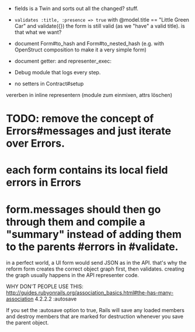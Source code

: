 * fields is a Twin and sorts out all the changed? stuff.



* `validates :title, :presence => true`
  with @model.title == "Little Green Car" and validate({}) the form is still valid (as we "have" a valid title). is that what we want?

* document Form#to_hash and Form#to_nested_hash (e.g. with OpenStruct composition to make it a very simple form)
* document getter: and representer_exec:

* Debug module that logs every step.
* no setters in Contract#setup

vererben in inline representern (module zum einmixen, attrs löschen)

# TODO: remove the concept of Errors#messages and just iterate over Errors.
# each form contains its local field errors in Errors
# form.messages should then go through them and compile a "summary" instead of adding them to the parents #errors in #validate.



in a perfect world, a UI form would send JSON as in the API. that's why the reform form creates the correct object graph first, then validates. creating the graph usually happens in the API representer code.


WHY DON'T PEOPLE USE THIS:
http://guides.rubyonrails.org/association_basics.html#the-has-many-association
4.2.2.2 :autosave

If you set the :autosave option to true, Rails will save any loaded members and destroy members that are marked for destruction whenever you save the parent object.